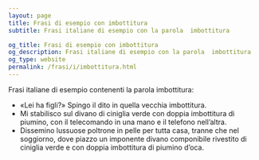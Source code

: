 ```yaml
---
layout: page
title: Frasi di esempio con imbottitura 
subtitle: Frasi italiane di esempio con la parola  imbottitura

og_title: Frasi di esempio con imbottitura 
og_description: Frasi italiane di esempio con la parola  imbottitura
og_type: website
permalink: /frasi/i/imbottitura.html
---
```


Frasi italiane di esempio contenenti la parola imbottitura:


- «Lei ha figli?» Spingo il dito in quella vecchia imbottitura.
- Mi stabilisco sul divano di ciniglia verde con doppia imbottitura di piumino, con il telecomando in una mano e il telefono nell’altra.
- Dissemino lussuose poltrone in pelle per tutta casa, tranne che nel soggiorno, dove piazzo un imponente divano componibile rivestito di ciniglia verde e con doppia imbottitura di piumino d’oca.

